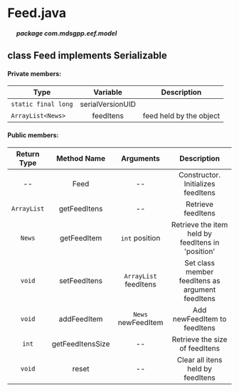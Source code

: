 # Feed.java

##### &nbsp;&nbsp;&nbsp;&nbsp;&nbsp;&nbsp;package com.mdsgpp.eef.model

## class Feed implements Serializable

#### Private members:

| Type                |     Variable     | Description|
|---------------------|:----------------:|------------|
| `static final long` | serialVersionUID |            |
| `ArrayList<News>`   | feedItens        |feed held by the object|

#### Public members:
| Return Type |    Method Name   |       Arguments       |                     Description                    |
|:-----------:|:----------------:|:---------------------:|:--------------------------------------------------:|
|      --     |       Feed       |           --          |         Constructor. Initializes feedItens         |
| `ArrayList` |   getFeedItens   |           --          |                 Retrieve feedItens                 |
|    `News`   |    getFeedItem   |     `int` position    | Retrieve the item held by feedItens in  'position' |
|    `void`   |   setFeedItens   | `ArrayList` feedItens |  Set class member feedItens as argument feedItens  |
|    `void`   |    addFeedItem   |   `News` newFeedItem  |            Add newFeedItem to feedItens            |
|    `int`    | getFeedItensSize |           --          |           Retrieve the size of feedItens           |
|    `void`   |       reset      |           --          |          Clear all itens held by feedItens         |
